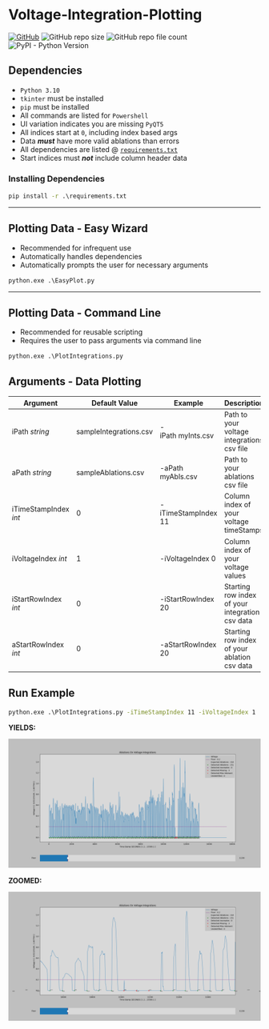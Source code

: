 # Voltage-Integration-Plotting

[![GitHub](https://img.shields.io/github/license/ryanpecha/Voltage-Integration-Plotting?color=blueviolet)](https://github.com/ryanpecha/Voltage-Integration-Plotting/blob/main/LICENSE.txt)
![GitHub repo size](https://img.shields.io/github/repo-size/ryanpecha/Voltage-Integration-Plotting)
![GitHub repo file count](https://img.shields.io/github/directory-file-count/ryanpecha/Voltage-Integration-Plotting)
![PyPI - Python Version](https://img.shields.io/pypi/pyversions/matplotlib/3.6.2)

## **Dependencies**

* `Python 3.10`
* `tkinter` must be installed
* `pip` must be installed
* All commands are listed for `Powershell`
* UI variation indicates you are missing `PyQT5`
* All indices start at `0`, including index based args
* Data _**must**_ have more valid ablations than errors
* All dependencies are listed @ [`requirements.txt`](./requirements.txt)
* Start indices must _**not**_ include column header data

### **Installing Dependencies**

```cmd
pip install -r .\requirements.txt
```

---

## **Plotting Data - Easy Wizard**

* Recommended for infrequent use
* Automatically handles dependencies
* Automatically prompts the user for necessary arguments

```cmd
python.exe .\EasyPlot.py
```

---

## **Plotting Data - Command Line**

* Recommended for reusable scripting
* Requires the user to pass arguments via command line

```cmd
python.exe .\PlotIntegrations.py
```

## **Arguments - Data Plotting**

| Argument       | Default Value | Example                    | Description                                               |
| -------------- | ---------------------- | -------------------------- | --------------------------------------------------------- |
| iPath _string_         | sampleIntegrations.csv | -iPath myInts.csv | Path to your voltage integrations csv file                |
| aPath _string_         | sampleAblations.csv | -aPath myAbls.csv     | Path to your ablations csv file                           |
| iTimeStampIndex _int_ | 0 | -iTimeStampIndex 11         | Column index of your voltage timeStamps |
| iVoltageIndex _int_   | 1 | -iVoltageIndex 0            | Column index of your voltage values |
| iStartRowIndex _int_ | 0 | -iStartRowIndex 20         | Starting row index of your integration csv data |
| aStartRowIndex _int_ | 0  | -aStartRowIndex 20         | Starting row index of your ablation csv data |

## **Run Example**

```cmd
python.exe .\PlotIntegrations.py -iTimeStampIndex 11 -iVoltageIndex 1
```

**YIELDS:**

![Plot of Generated Sample Data](./Figure_1.png "Plot of Existing Sample Data")

**ZOOMED:**

![Plot of Generated Sample Data](./Figure_2.png "Plot of Existing Sample Data - ZOOMED")
